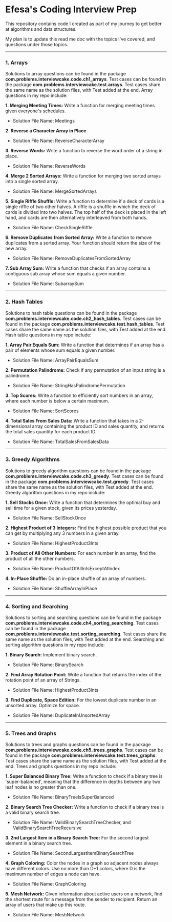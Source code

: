 # Efesa's Coding Interview Prep
This repository contains code I created as part of my journey to get better at algorithms and data structures.

My plan is to update this read me doc with the topics I've covered, and questions under those topics. 

----------------------------
### 1. Arrays
Solutions to array questions can be found in the package **com.problems.interviewcake.code.ch1_arrays**. Test cases can be found in the package **com.problems.interviewcake.test.arrays**. Test cases share the same name as the solution files, with Test added at the end. Array questions in my repo include:

**1\. Merging Meeting Times:** Write a function for merging meeting times given everyone's schedules.

- Solution File Name: Meetings

**2\. Reverse a Character Array in Place** 

- Solution File Name: ReverseCharacterArray

**3\. Reverse Words:** Write a function to reverse the word order of a string in place.

- Solution File Name: ReverseWords

**4\. Merge 2 Sorted Arrays:** Write a function for merging two sorted arrays into a single sorted array.

- Solution File Name: MergeSortedArrays

**5\. Single Riffle Shuffle:** Write a function to determine if a deck of cards is a single riffle of two other halves. A riffle is a shuffle in which the deck of cards is divided into two halves. The top half of the deck is placed in the left hand, and cards are then alternatively interleaved from both hands. 

- Solution File Name: CheckSingleRiffle

**6\. Remove Duplicates from Sorted Array:** Write a function to remove duplicates from a sorted array. Your function should return the size of the new array.

- Solution File Name: RemoveDuplicatesFromSortedArray

**7\. Sub Array Sum:** Write a function that checks if an array contains a contiguous sub array whose sum equals a given number.

- Solution File Name: SubarraySum

----------------------------
### 2. Hash Tables
Solutions to hash table questions can be found in the package **com.problems.interviewcake.code.ch2_hash_tables**. Test cases can be found in the package **com.problems.interviewcake.test.hash_tables**. Test cases share the same name as the solution files, with Test added at the end. Hash table questions in my repo include:

**1\. Array Pair Equals Sum:** Write a function that determines if an array has a pair of elements whose sum equals a given number.

- Solution File Name: ArrayPairEqualsSum

**2\. Permutation Palindrome:** Check if any permutation of an input string is a palindrome. 

- Solution File Name: StringHasPalindromePermutation

**3\. Top Scores:** Write a function to efficiently sort numbers in an array, where each number is below a certain maximum.

- Solution File Name: SortScores

**4\. Total Sales From Sales Data:** Write a function that takes in a 2-dimensional array containing the product ID and sales quantity, and returns the total sales quantity for each product ID.

- Solution File Name: TotalSalesFromSalesData

----------------------------
### 3. Greedy Algorithms
Solutions to greedy algorithm questions can be found in the package **com.problems.interviewcake.code.ch3_greedy**. Test cases can be found in the package **com.problems.interviewcake.test.greedy**. Test cases share the same name as the solution files, with Test added at the end. Greedy algorithm questions in my repo include:

**1\. Sell Stocks Once:** Write a function that determines the optimal buy and sell time for a given stock, given its prices yesterday.

- Solution File Name: SellStockOnce

**2\. Highest Product of 3 Integers:** Find the highest possible product that you can get by multiplying any 3 numbers in a given array.

- Solution File Name: HighestProduct3Ints

**3\. Product of All Other Numbers:** For each number in an array, find the product of all the other numbers.

- Solution File Name: ProductOfAllIntsExceptAtIndex

**4\. In-Place Shuffle:** Do an in-place shuffle of an array of numbers.

- Solution File Name: ShuffleArrayInPlace

----------------------------
### 4. Sorting and Searching
Solutions to sorting and searching questions can be found in the package **com.problems.interviewcake.code.ch4_sorting_searching**. Test cases can be found in the package **com.problems.interviewcake.test.sorting_searching**. Test cases share the same name as the solution files, with Test added at the end. Searching and sorting algorithm questions in my repo include:

**1\. Binary Search:** Implement binary search.

- Solution File Name: BinarySearch

**2\. Find Array Rotation Point:** Write a function that returns the index of the rotation point of an array of Strings.

- Solution File Name: HighestProduct3Ints

**3\. Find Duplicate, Space Edition:** For the lowest duplicate number in an unsorted array. Optimize for space.

- Solution File Name: DuplicateInUnsortedArray

----------------------------
### 5. Trees and Graphs
Solutions to trees and graphs questions can be found in the package **com.problems.interviewcake.code.ch5_trees_graphs**. Test cases can be found in the package **com.problems.interviewcake.test.trees_graphs**. Test cases share the same name as the solution files, with Test added at the end. Trees and graphs questions in my repo include:

**1\. Super Balanced Binary Tree:** Write a function to check if a binary tree is 'super-balanced', meaning that the difference in depths between any two leaf nodes is no greater than one.

- Solution File Name: BinaryTreeIsSuperBalanced

**2\. Binary Search Tree Checker:** Write a function to check if a binary tree is a valid binary search tree.

- Solution File Name: ValidBinarySearchTreeChecker, and ValidBinarySearchTreeRecursive

**3\. 2nd Largest Item in a Binary Search Tree:** For the second largest element in a binary search tree.

- Solution File Name: SecondLargestItemBinarySearchTree

**4\. Graph Coloring:** Color the nodes in a graph so adjacent nodes always have different colors. Use no more than D+1 colors, where D is the maximum number of edges a node can have.

- Solution File Name: GraphColoring

**5\. Mesh Network:** Given information about active users on a network, find the shortest route for a message from the sender to recipient. Return an array of users that make up this route.

- Solution File Name: MeshNetwork












 









